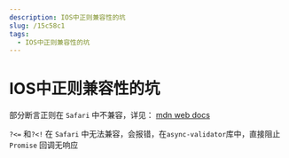 ```yaml
---
description: IOS中正则兼容性的坑
slug: /15c58c1
tags: 
  - IOS中正则兼容性的坑
---
```


# IOS中正则兼容性的坑

部分断言正则在 `Safari` 中不兼容，详见：
[mdn web docs](https://developer.mozilla.org/zh-CN/docs/Web/JavaScript/Reference/Global_Objects/RegExp#%E6%B5%8F%E8%A7%88%E5%99%A8%E5%85%BC%E5%AE%B9%E6%80%A7)

`?<=` 和`?<!` 在 `Safari` 中无法兼容，会报错，在`async-validator`库中，直接阻止 `Promise` 回调无响应

